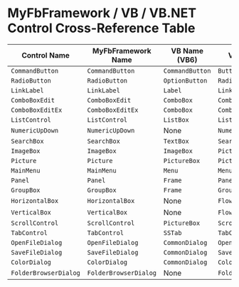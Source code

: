 # MyFbFramework / VB / VB.NET Control Cross-Reference Table
| Control Name | MyFbFramework Name | VB Name (VB6) | VB.NET Name |
|--------------|--------------|--------------|--------------|
| `CommandButton` | `CommandButton` | `CommandButton` | `Button` |
| `RadioButton` | `RadioButton` | `OptionButton` | `RadioButton` |
| `LinkLabel` | `LinkLabel` | `Label` | `LinkLabel` |
| `ComboBoxEdit` | `ComboBoxEdit` | `ComboBox` | `ComboBox` |
| `ComboBoxEditEx` | `ComboBoxEditEx` | `ComboBox` | `ComboBox` |
| `ListControl` | `ListControl` | `ListBox` | `ListBox` |
| `NumericUpDown` | `NumericUpDown` | None | `NumericUpDown` |
| `SearchBox` | `SearchBox` | `TextBox` | `SearchBox` |
| `ImageBox` | `ImageBox` | `ImageBox` | `PictureBox` |
| `Picture` | `Picture` | `PictureBox` | `PictureBox` |
| `MainMenu` | `MainMenu` | `Menu` | `MenuStrip`|
| `Panel` | `Panel` | `Frame` | `Panel` |
| `GroupBox` | `GroupBox` | `Frame` | `GroupBox` |
| `HorizontalBox` | `HorizontalBox` | None | `FlowLayoutPanel` |
| `VerticalBox` | `VerticalBox` | None | `FlowLayoutPanel` |
| `ScrollControl` | `ScrollControl` | `PictureBox`| `ScrollableControl` |
| `TabControl` | `TabControl` | `SSTab`| `TabControl` | 
| `OpenFileDialog` | `OpenFileDialog` | `CommonDialog` | `OpenFileDialog` |
| `SaveFileDialog` | `SaveFileDialog` | `CommonDialog` | `SaveFileDialog` |
| `ColorDialog` | `ColorDialog` | `CommonDialog` | `ColorDialog` |
| `FolderBrowserDialog` | `FolderBrowserDialog` | None | `FolderBrowserDialog` |

